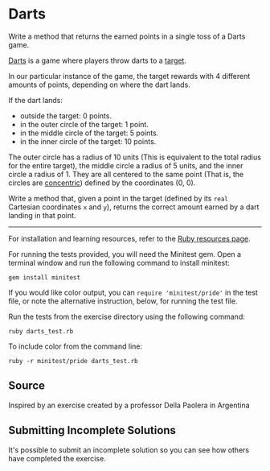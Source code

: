 # Darts

Write a method that returns the earned points in a single toss of a Darts game.

[Darts](https://en.wikipedia.org/wiki/Darts) is a game where players
throw darts to a [target](https://en.wikipedia.org/wiki/Darts#/media/File:Darts_in_a_dartboard.jpg).

In our particular instance of the game, the target rewards with 4 different amounts of points, depending on where the dart lands.

If the dart lands:

* outside the target: 0 points.
* in the outer circle of the target: 1 point.
* in the middle circle of the target: 5 points.
* in the inner circle of the target: 10 points.

The outer circle has a radius of 10 units
(This is equivalent to the total radius for the entire target),
the middle circle a radius of 5 units,
and the inner circle a radius of 1.
They are all centered to the same point
(That is, the circles are [concentric](http://mathworld.wolfram.com/ConcentricCircles.html)) defined by the coordinates (0, 0).

Write a method that, given a point in the target
(defined by its `real` Cartesian coordinates `x` and `y`),
returns the correct amount earned by a dart landing
in that point.
* * * *

For installation and learning resources, refer to the
[Ruby resources page](http://exercism.io/languages/ruby/resources).

For running the tests provided, you will need the Minitest gem. Open a
terminal window and run the following command to install minitest:

    gem install minitest

If you would like color output, you can `require 'minitest/pride'` in
the test file, or note the alternative instruction, below, for running
the test file.

Run the tests from the exercise directory using the following command:

    ruby darts_test.rb

To include color from the command line:

    ruby -r minitest/pride darts_test.rb


## Source

Inspired by an exercise created by a professor Della Paolera in Argentina

## Submitting Incomplete Solutions
It's possible to submit an incomplete solution so you can see how others have completed the exercise.

